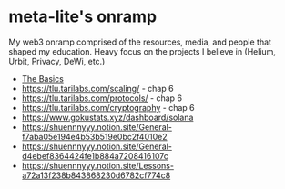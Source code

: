 # meta-lite's onramp
My web3 onramp comprised of the resources, media, and people that shaped my education. Heavy focus on the projects I believe in (Helium, Urbit, Privacy, DeWi, etc.)

* [The Basics](https://shuennnyyy.notion.site/Crypto-Learning-Resources-40edcd84a2f24be7ab2f59c5b59312db)
* https://tlu.tarilabs.com/scaling/ - chap 6
* https://tlu.tarilabs.com/protocols/ - chap 6
* https://tlu.tarilabs.com/cryptography - chap 6
* https://www.gokustats.xyz/dashboard/solana
* https://shuennnyyy.notion.site/General-f7aba05e194e4b53b519e0bc2f4010e2
* https://shuennnyyy.notion.site/General-d4ebef8364424fe1b884a7208416107c
* https://shuennnyyy.notion.site/Lessons-a72a13f238b843868230d6782cf774c8
